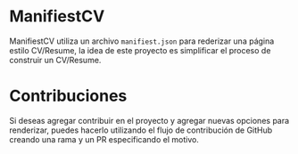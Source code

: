 # ManifiestCV

ManifiestCV utiliza un archivo `manifiest.json` para rederizar una página estilo CV/Resume, la idea de este proyecto es simplificar el proceso de construir un CV/Resume.

# Contribuciones

Si deseas agregar contribuir en el proyecto y agregar nuevas opciones para renderizar, puedes hacerlo utilizando el flujo de contribución de GitHub creando una rama y un PR especificando el motivo.
